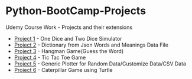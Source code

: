 # Python-BootCamp-Projects
Udemy Course Work - Projects and their extensions
- [Project 1](https://github.com/MANIDEEP007/Python-BootCamp-Projects/tree/master/1.%20Dice%20Simulator) - One Dice and Two Dice Simulator
- [Project 2](https://github.com/MANIDEEP007/Python-BootCamp-Projects/tree/master/2.%20Dictionary) - Dictionary from Json Words and Meanings Data File
- [Project 3](https://github.com/MANIDEEP007/Python-BootCamp-Projects/tree/master/3.%20Hangman_Game) - Hangman Game(Guess the Word)
- [Project 4](https://github.com/MANIDEEP007/Python-BootCamp-Projects/tree/master/4.Tic_Tac_Toe) - Tic Tac Toe Game
- [Project 5](https://github.com/MANIDEEP007/Python-BootCamp-Projects/tree/master/5.Plotter_Project) - Generic Plotter for Random Data/Customize Data/CSV Data
- [Project 6](https://github.com/MANIDEEP007/Python-BootCamp-Projects/tree/master/6.Caterpillar_Game) - Caterpillar Game using Turtle

